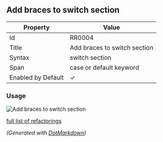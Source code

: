 ## Add braces to switch section

| Property           | Value                        |
| ------------------ | ---------------------------- |
| Id                 | RR0004                       |
| Title              | Add braces to switch section |
| Syntax             | switch section               |
| Span               | case or default keyword      |
| Enabled by Default | &#x2713;                     |

### Usage

![Add braces to switch section](../../images/refactorings/AddBracesToSwitchSection.png)

[full list of refactorings](Refactorings.md)

*\(Generated with [DotMarkdown](http://github.com/JosefPihrt/DotMarkdown)\)*